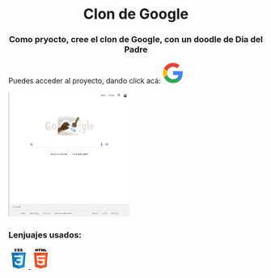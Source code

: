 <h1 align="center">Clon de Google </h1>
<h3 align="center">Como pryocto, cree el clon de Google, con un doodle de Dia del Padre</h3>
<p>Puedes acceder al proyecto, dando click acá: <a href="https://jsebasmorales.github.io/proyecto_clon_google/"><img src="./assets/favicon.png" width="40" ></a></p>
<img src="./assets/readme/img_proyecto.png" alt="Imagen clon de google" width="240" />

<h3 align="left">Lenjuajes usados:</h3>
<p align="left"> <a href="https://www.w3schools.com/css/" target="_blank" rel="noreferrer"> <img src="https://raw.githubusercontent.com/devicons/devicon/master/icons/css3/css3-original-wordmark.svg" alt="css3" width="40" height="40"/> </a> <a href="https://www.w3.org/html/" target="_blank" rel="noreferrer"> <img src="https://raw.githubusercontent.com/devicons/devicon/master/icons/html5/html5-original-wordmark.svg" alt="html5" width="40" height="40"/> </a>
